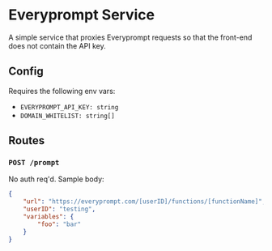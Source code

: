 # Everyprompt Service

A simple service that proxies Everyprompt requests so that the front-end does not contain the API key.

## Config

Requires the following env vars:

- `EVERYPROMPT_API_KEY: string`
- `DOMAIN_WHITELIST: string[]`

## Routes

### `POST /prompt`

No auth req'd. Sample body:
```json
{
	"url": "https://everyprompt.com/[userID]/functions/[functionName]",
	"userID": "testing",
	"variables": {
		"foo": "bar"
	}
}
```